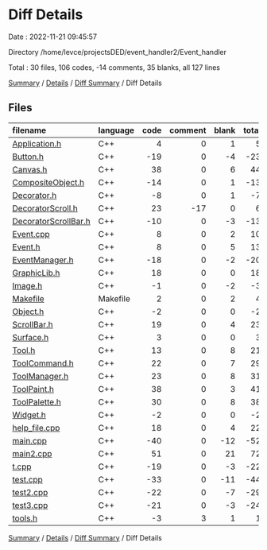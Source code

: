 # Diff Details

Date : 2022-11-21 09:45:57

Directory /home/levce/projectsDED/event_handler2/Event_handler

Total : 30 files,  106 codes, -14 comments, 35 blanks, all 127 lines

[Summary](results.md) / [Details](details.md) / [Diff Summary](diff.md) / Diff Details

## Files
| filename | language | code | comment | blank | total |
| :--- | :--- | ---: | ---: | ---: | ---: |
| [Application.h](/Application.h) | C++ | 4 | 0 | 1 | 5 |
| [Button.h](/Button.h) | C++ | -19 | 0 | -4 | -23 |
| [Canvas.h](/Canvas.h) | C++ | 38 | 0 | 6 | 44 |
| [CompositeObject.h](/CompositeObject.h) | C++ | -14 | 0 | 1 | -13 |
| [Decorator.h](/Decorator.h) | C++ | -8 | 0 | 1 | -7 |
| [DecoratorScroll.h](/DecoratorScroll.h) | C++ | 23 | -17 | 0 | 6 |
| [DecoratorScrollBar.h](/DecoratorScrollBar.h) | C++ | -10 | 0 | -3 | -13 |
| [Event.cpp](/Event.cpp) | C++ | 8 | 0 | 2 | 10 |
| [Event.h](/Event.h) | C++ | 8 | 0 | 5 | 13 |
| [EventManager.h](/EventManager.h) | C++ | -18 | 0 | -2 | -20 |
| [GraphicLib.h](/GraphicLib.h) | C++ | 18 | 0 | 0 | 18 |
| [Image.h](/Image.h) | C++ | -1 | 0 | -2 | -3 |
| [Makefile](/Makefile) | Makefile | 2 | 0 | 2 | 4 |
| [Object.h](/Object.h) | C++ | -2 | 0 | 0 | -2 |
| [ScrollBar.h](/ScrollBar.h) | C++ | 19 | 0 | 4 | 23 |
| [Surface.h](/Surface.h) | C++ | 3 | 0 | 0 | 3 |
| [Tool.h](/Tool.h) | C++ | 13 | 0 | 8 | 21 |
| [ToolCommand.h](/ToolCommand.h) | C++ | 22 | 0 | 7 | 29 |
| [ToolManager.h](/ToolManager.h) | C++ | 23 | 0 | 8 | 31 |
| [ToolPaint.h](/ToolPaint.h) | C++ | 38 | 0 | 3 | 41 |
| [ToolPalette.h](/ToolPalette.h) | C++ | 30 | 0 | 8 | 38 |
| [Widget.h](/Widget.h) | C++ | -2 | 0 | 0 | -2 |
| [help_file.cpp](/help_file.cpp) | C++ | 18 | 0 | 4 | 22 |
| [main.cpp](/main.cpp) | C++ | -40 | 0 | -12 | -52 |
| [main2.cpp](/main2.cpp) | C++ | 51 | 0 | 21 | 72 |
| [t.cpp](/t.cpp) | C++ | -19 | 0 | -3 | -22 |
| [test.cpp](/test.cpp) | C++ | -33 | 0 | -11 | -44 |
| [test2.cpp](/test2.cpp) | C++ | -22 | 0 | -7 | -29 |
| [test3.cpp](/test3.cpp) | C++ | -21 | 0 | -3 | -24 |
| [tools.h](/tools.h) | C++ | -3 | 3 | 1 | 1 |

[Summary](results.md) / [Details](details.md) / [Diff Summary](diff.md) / Diff Details